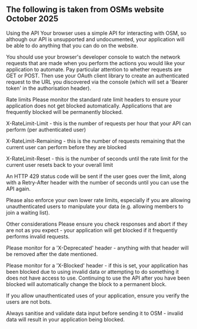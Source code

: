 ## The following is taken from OSMs website October 2025

Using the API
Your browser uses a simple API for interacting with OSM, so although our API is unsupported and undocumented, your application will be able to do anything that you can do on the website.

You should use your browser's developer console to watch the network requests that are made when you perform the actions you would like your application to automate. Pay particular attention to whether requests are GET or POST. Then use your OAuth client library to create an authenticated request to the URL you discovered via the console (which will set a 'Bearer token' in the authorisation header).

Rate limits
Please monitor the standard rate limit headers to ensure your application does not get blocked automatically. Applications that are frequently blocked will be permanently blocked.

X-RateLimit-Limit - this is the number of requests per hour that your API can perform (per authenticated user)

X-RateLimit-Remaining - this is the number of requests remaining that the current user can perform before they are blocked

X-RateLimit-Reset - this is the number of seconds until the rate limit for the current user resets back to your overall limit

An HTTP 429 status code will be sent if the user goes over the limit, along with a Retry-After header with the number of seconds until you can use the API again.

Please also enforce your own lower rate limits, especially if you are allowing unauthenticated users to manipulate your data (e.g. allowing members to join a waiting list).

Other considerations
Please ensure you check responses and abort if they are not as you expect - your application will get blocked if it frequently performs invalid requests.

Please monitor for a 'X-Deprecated' header - anything with that header will be removed after the date mentioned.

Please monitor for a 'X-Blocked' header - if this is set, your application has been blocked due to using invalid data or attempting to do something it does not have access to use. Continuing to use the API after you have been blocked will automatically change the block to a permanent block.

If you allow unauthenticated uses of your application, ensure you verify the users are not bots.

Always sanitise and validate data input before sending it to OSM - invalid data will result in your application being blocked.